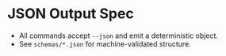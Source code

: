 # JSON Output Spec

- All commands accept `--json` and emit a deterministic object.
- See `schemas/*.json` for machine-validated structure.
